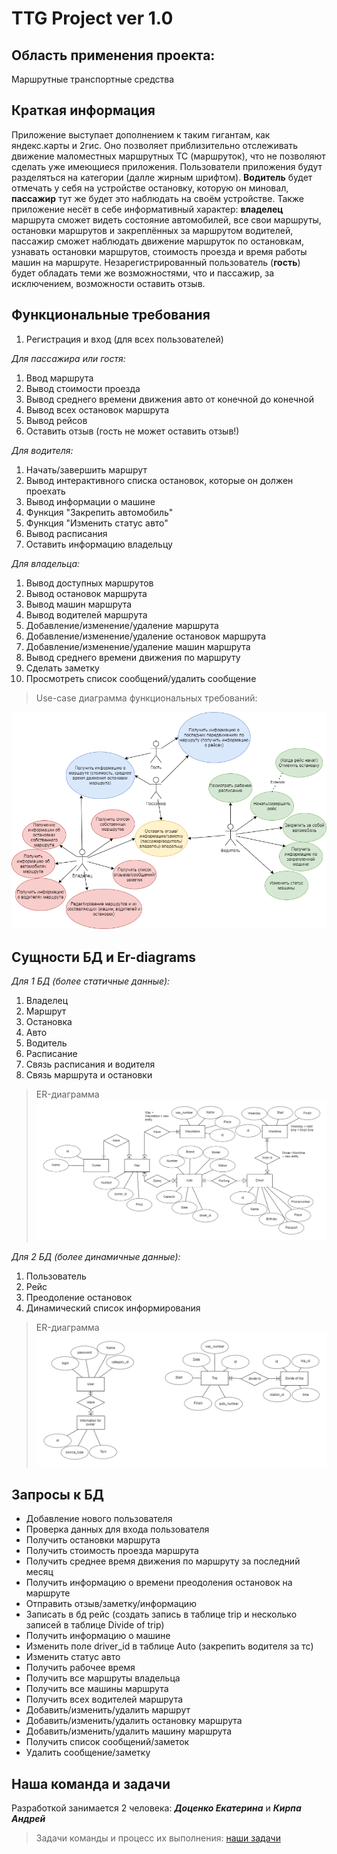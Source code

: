 # TTG Project ver 1.0
## Область применения проекта: 
  Маршрутные транспортные средства
## Краткая информация
  Приложение выступает дополнением к таким гигантам, как яндекс.карты и 2гис. Оно позволяет приблизительно отслеживать движение маломестных маршрутных ТС (маршруток), 
  что не позволяют сделать уже имеющиеся приложения. Пользователи приложения будут разделяться на категории (далле жирным шрифтом). **Водитель** будет отмечать у себя на устройстве остановку, которую он миновал,  **пассажир** тут же будет это наблюдать 
  на своём устройстве. Также приложение несёт в себе информативный характер: **владелец** маршрута сможет видеть состояние автомобилей, все свои маршруты, остановки маршрутов 
  и закреплённых за маршрутом водителей, пассажир сможет наблюдать движение маршруток по остановкам, узнавать остановки маршрутов, стоимость проезда и время работы машин 
  на маршруте. Незарегистрированный пользователь (**гость**) будет обладать теми же возможностями, что и пассажир, за исключением, возможности оставить отзыв.
## Функциональные требования
1. Регистрация и вход (для всех пользователей)

_Для пассажира или гостя:_
1. Ввод маршрута
2. Вывод стоимости проезда
3. Вывод среднего времени движения авто от конечной до конечной
4. Вывод всех остановок маршрута
5. Вывод рейсов
6. Оставить отзыв (гость не может оставить отзыв!)

_Для водителя:_
1. Начать/завершить маршрут
2. Вывод интерактивного списка остановок, которые он должен проехать
3. Вывод информации о машине
4. Функция "Закрепить автомобиль"
5. Функция "Изменить статус авто"
6. Вывод расписания
7. Оставить информацию владельцу

_Для владельца:_
1. Вывод доступных маршрутов
2. Вывод остановок маршрута
3. Вывод машин маршрута
4. Вывод водителей маршрута
5. Добавление/изменение/удаление маршрута
6. Добавление/изменение/удаление остановок маршрута
7. Добавление/изменение/удаление машин маршрута
8. Вывод среднего времени движения по маршруту
9. Сделать заметку
10. Просмотреть список сообщений/удалить сообщение

> Use-case диаграмма функциональных требований:

![usecase](https://github.com/DotsenkoKate/TTG_PROJECT/blob/main/Pictures/UseCaseTTG.png)

## Сущности БД и Er-diagrams
_Для 1 БД (более статичные данные):_
1. Владелец
2. Маршрут
3. Остановка
4. Авто
5. Водитель
6. Расписание
7. Связь расписания и водителя
8. Связь маршрута и остановки

> ER-диаграмма
![er1](https://github.com/DotsenkoKate/TTG_PROJECT/blob/main/Pictures/ErDiag_bd1_withAtr_1_1.png)

_Для 2 БД (более динамичные данные):_
1. Пользователь
2. Рейс
3. Преодоление остановок
4. Динамический список информирования

> ER-диаграмма
![er2](https://github.com/DotsenkoKate/TTG_PROJECT/blob/main/Pictures/ErDiag_bd2.png)

## Запросы к БД

- Добавление нового пользователя
- Проверка данных для входа пользователя
- Получить остановки маршрута
- Получить стоимость проезда маршрута
- Получить среднее время движения по маршруту за последний месяц
- Получить информацию о времени преодоления остановок на маршруте
- Отправить отзыв/заметку/информацию
- Записать в бд рейс (создать запись в таблице trip и несколько записей в таблице Divide of trip)
- Получить информацию о машине
- Изменить поле driver_id в таблице Auto (закрепить водителя за тс)
- Изменить статус авто
- Получить рабочее время 
- Получить все маршруты владельца
- Получить все машины маршрута
- Получить всех водителей маршрута
- Добавить/изменить/удалить маршрут
- Добавить/изменить/удалить остановку маршрута
- Добавить/изменить/удалить машину маршрута
- Получить список сообщений/заметок
- Удалить сообщение/заметку

## Наша команда и задачи

Разработкой занимается 2 человека: ***Доценко Екатерина*** и ***Кирпа Андрей***

> Задачи команды и процесс их выполнения: [наши задачи](https://trello.com/b/kCOHSWFw/ttg-субд-project)
